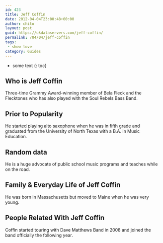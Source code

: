 ```yaml
---
id: 423
title: Jeff Coffin
date: 2012-04-04T23:00:48+00:00
author: chito
layout: post
guid: https://ukdataservers.com/jeff-coffin/
permalink: /04/04/jeff-coffin
tags:
 - show love
category: Guides
---
```


* some text
{: toc}


## Who is  Jeff Coffin
                  
                  
                  
Three-time Grammy Award-winning member of Bela Fleck and the Flecktones who has also played with the Soul Rebels Bass Band.
                  
                
                
                
## Prior to Popularity 
                  
                  
                  
He started playing alto saxophone when he was in fifth grade and graduated from the University of North Texas with a B.A. in Music Education.
                  
                
                
                
## Random data 
                  
                  
                  
He is a huge advocate of public school music programs and teaches while on the road.
                  
                
                
                
## Family & Everyday Life of Jeff Coffin
                  
                  
                  
He was born in Massachusetts but moved to Maine when he was very young.
                  
                
                
                
## People Related With  Jeff Coffin
                  
                  
                  
Coffin started touring with Dave Matthews Band in 2008 and joined the band officially the following year.
                  
                
              
            
          
          
          
    
    
  
